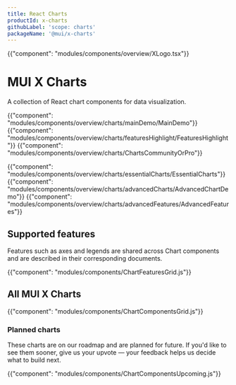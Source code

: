 ```yaml
---
title: React Charts
productId: x-charts
githubLabel: 'scope: charts'
packageName: '@mui/x-charts'
---
```


{{"component": "modules/components/overview/XLogo.tsx"}}

# MUI X Charts

<p class="description">A collection of React chart components for data visualization.</p>

{{"component": "modules/components/overview/charts/mainDemo/MainDemo"}}
{{"component": "modules/components/overview/charts/featuresHighlight/FeaturesHighlight"}}
{{"component": "modules/components/overview/charts/ChartsCommunityOrPro"}}

{{"component": "modules/components/overview/charts/essentialCharts/EssentialCharts"}}
{{"component": "modules/components/overview/charts/advancedCharts/AdvancedChartDemo"}}
{{"component": "modules/components/overview/charts/advancedFeatures/AdvancedFeatures"}}

## Supported features

Features such as axes and legends are shared across Chart components and are described in their corresponding documents.

{{"component": "modules/components/ChartFeaturesGrid.js"}}

## All MUI X Charts

{{"component": "modules/components/ChartComponentsGrid.js"}}

### Planned charts

These charts are on our roadmap and are planned for future. If you'd like to see them sooner, give us your upvote — your feedback helps us decide what to build next.

{{"component": "modules/components/ChartComponentsUpcoming.js"}}
